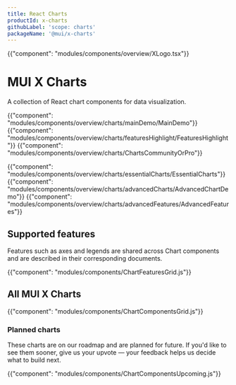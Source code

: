 ```yaml
---
title: React Charts
productId: x-charts
githubLabel: 'scope: charts'
packageName: '@mui/x-charts'
---
```


{{"component": "modules/components/overview/XLogo.tsx"}}

# MUI X Charts

<p class="description">A collection of React chart components for data visualization.</p>

{{"component": "modules/components/overview/charts/mainDemo/MainDemo"}}
{{"component": "modules/components/overview/charts/featuresHighlight/FeaturesHighlight"}}
{{"component": "modules/components/overview/charts/ChartsCommunityOrPro"}}

{{"component": "modules/components/overview/charts/essentialCharts/EssentialCharts"}}
{{"component": "modules/components/overview/charts/advancedCharts/AdvancedChartDemo"}}
{{"component": "modules/components/overview/charts/advancedFeatures/AdvancedFeatures"}}

## Supported features

Features such as axes and legends are shared across Chart components and are described in their corresponding documents.

{{"component": "modules/components/ChartFeaturesGrid.js"}}

## All MUI X Charts

{{"component": "modules/components/ChartComponentsGrid.js"}}

### Planned charts

These charts are on our roadmap and are planned for future. If you'd like to see them sooner, give us your upvote — your feedback helps us decide what to build next.

{{"component": "modules/components/ChartComponentsUpcoming.js"}}
